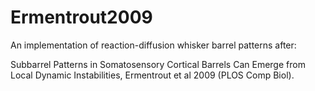 # Ermentrout2009
An implementation of reaction-diffusion whisker barrel patterns after:

Subbarrel Patterns in Somatosensory Cortical Barrels Can Emerge from
Local Dynamic Instabilities, Ermentrout et al 2009 (PLOS Comp Biol).
